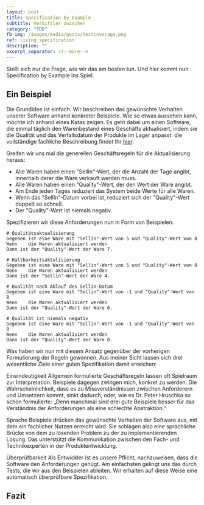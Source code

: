 ```yaml
---
layout: post
title: Specification by Example
subtitle: Vermittler zwischen
category: "TDD"
fb-img: /images/media/posts/testcoverage.png
ref: living_specification
description: ""
excerpt_separator: <!--more-->
---
```




<!--more-->

Stellt sich nur die Frage, wie wir das am besten tun. Und hier kommt nun Specification by Example ins Spiel.

## Ein Beispiel

Die Grundidee ist einfach. Wir beschreiben das gewünschte Verhalten unserer Software anhand konkreter Beispiele.
Wie so etwas aussehen kann, möchte ich anhand eines Katas zeigen. Es geht dabei um einen Software, die einmal täglich den Warenbestand eines Geschäfts aktualisiert, indem sie die Qualität und das Verfallsdatum der Produkte im Lager anpasst. die vollständige fachliche Beschreibung findet Ihr [hier](https://github.com/emilybache/GildedRose-Refactoring-Kata/blob/master/GildedRoseRequirements.txt).

Greifen wir uns mal die generellen Geschäftsregeln für die Aktualisierung heraus:
* Alle Waren haben einen "SellIn"-Wert, der die Anzahl der Tage angibt, innerhalb derer die Ware verkauft werden muss.
* Alle Waren haben einen "Quality"-Wert, der den Wert der Ware angibt.
* Am Ende jeden Tages reduziert das System beide Werte für alle Waren.
* Wenn das "SellIn"-Datum vorbei ist, reduziert sich der "Quality"-Wert doppelt so schnell.
* Der "Quality"-Wert ist niemals negativ.

Spezifizieren wir diese Anforderungen nun in Form von Beispielen.

```
# Qualitätsaktualisierung
Gegeben ist	eine Ware mit "Sellin"-Wert von 5 und "Quality"-Wert von 8
Wenn	die Waren aktualisiert werden
Dann ist der "Quality"-Wert der Ware 7.

# Haltbarkeitsaktulisierung
Gegeben ist	eine Ware mit "Sellin"-Wert von 5 und "Quality"-Wert von 8
Wenn	die Waren aktualisiert werden
Dann ist der "Sellin"-Wert der Ware 4.

# Qualität nach Ablauf des Sellin-Datum
Gegeben ist	eine Ware mit "Sellin"-Wert von -1 und "Quality"-Wert von 8
Wenn	die Waren aktualisiert werden
Dann ist der "Quality"-Wert der Ware 6.

# Qualität ist niemals negativ
Gegeben ist	eine Ware mit "Sellin"-Wert von -1 und "Quality"-Wert von 0
Wenn	die Waren aktualisiert werden
Dann ist der "Quality"-Wert der Ware 0.
```

Was haben wir nun mit diesem Ansatz gegenüber der vorherigen Formulierung der Regeln gewonnen. Aus meiner Sicht lassen sich drei wesentliche Ziele einer guten Spezifikation damit erreichen:

Eineindeutigkeit
Allgemein formulierte Geschäftsregeln lassen oft Spielraum zur Interpretation. Beispiele dagegen zwingen mich, konkret zu werden. Die Wahrscheinlichkeit, dass es zu Missverständnissen zwischen Anforderern und Umsetzern kommt, sinkt dadurch, oder, wie es Dr. Peter Hruschka so schön formulierte:
„Denn manchmal sind drei gute Beispiele besser für das Verständnis der Anforderungen als eine schlechte Abstraktion.“

Sprache
Beispiele drücken das gewünschte Verhalten der Software aus, mit dem ein fachlicher Nutzen erreicht wird. Sie schlagen also eine sprachliche Brücke von dem zu lösenden Problem zu der zu implementierenden Lösung.
Das unterstützt die Kommunikation zwischen den Fach- und Technikexperten in der Produktentwicklung.

Überprüfbarkeit
Als Entwickler ist es unsere Pflicht, nachzuweisen, dass die Software den Anforderungen genügt. Am einfachsten gelingt uns das durch Tests, die wir aus den Beispielen ableiten. Wir erhalten auf diese Weise eine automatisch überprüfbare Spezifikation.



## Fazit

